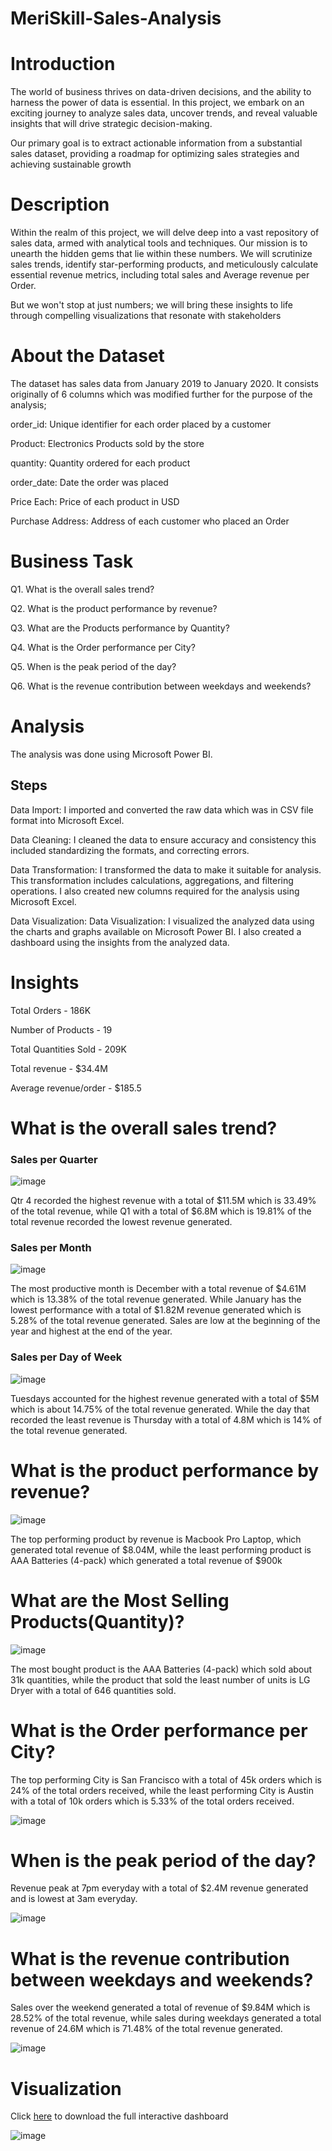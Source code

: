 # MeriSkill-Sales-Analysis

# Introduction

The world of business thrives on data-driven decisions, and the ability to harness the power of data is essential. In this project, we embark on an exciting journey to analyze sales data, uncover trends, and reveal valuable insights that will drive strategic decision-making. 

Our primary goal is to extract actionable information from a substantial sales dataset, providing a roadmap for optimizing sales strategies and achieving sustainable growth

# Description

Within the realm of this project, we will delve deep into a vast repository of sales data, armed with analytical tools and techniques. Our mission is to unearth the hidden gems that lie within these numbers. We will scrutinize sales trends, identify star-performing products, and meticulously calculate essential revenue metrics, including total sales and Average revenue per Order. 

But we won't stop at just numbers; we will bring these insights to life through compelling visualizations that resonate with stakeholders




# About the Dataset

The dataset has sales data from January 2019 to January 2020. It consists originally of 6 columns which was modified further for the purpose of the analysis;

order_id: Unique identifier for each order placed by a customer

Product: Electronics Products sold by the store

quantity: Quantity ordered for each product

order_date: Date the order was placed 

Price Each: Price of each product in USD

Purchase Address: Address of each customer who placed an Order

# Business Task

Q1. What is the overall sales trend? 

Q2. What is the product performance by revenue? 

Q3. What are the Products performance by Quantity? 

Q4. What is the Order performance per City?

Q5. When is the peak period of the day?

Q6.  What is the revenue contribution between weekdays and weekends?

# Analysis

The analysis was done using Microsoft Power BI.

## Steps

Data Import: I imported and converted the raw data which was in CSV file format into Microsoft Excel.

Data Cleaning: I cleaned the data to ensure accuracy and consistency this included standardizing the formats, and correcting errors.

Data Transformation: I transformed the data to make it suitable for analysis. This transformation includes calculations, aggregations, and filtering operations. I also created new columns required for the analysis using Microsoft Excel.

Data Visualization: Data Visualization: I visualized the analyzed data using the charts and graphs available on Microsoft Power BI. I also created a dashboard using the insights from the analyzed data.


# Insights

Total Orders - 186K

Number of Products - 19

Total Quantities Sold - 209K

Total revenue - $34.4M

Average revenue/order - $185.5



# What is the overall sales trend? 

### Sales per Quarter

![image](https://github.com/Ernest-30/D-and-D-Electronics-Store-Sales-Analysis/assets/123366282/c414f199-fa8f-4e6b-82af-42b2790b9525)

Qtr 4 recorded the highest revenue with a total of $11.5M which is 33.49% of the total revenue, while Q1 with a total of $6.8M which is 19.81% of the total revenue recorded the lowest revenue generated.

### Sales per Month

![image](https://github.com/Ernest-30/D-and-D-Electronics-Store-Sales-Analysis/assets/123366282/2737f940-7524-4d0b-8ff3-b06329c52a03)

The most productive month is December with a total revenue of $4.61M which is 13.38% of the total revenue generated. While January has the lowest performance with a total of $1.82M revenue generated which is 5.28% of the total revenue generated. Sales are low at the beginning of the year and highest at the end of the year.

### Sales per Day of Week

![image](https://github.com/Ernest-30/D-and-D-Electronics-Store-Sales-Analysis/assets/123366282/a4d33142-160d-4c21-aa93-b37a7332932a)

Tuesdays accounted for the highest revenue generated with a total of $5M which is about 14.75% of the total revenue generated. While the day that recorded the least revenue is Thursday with a total of 4.8M which is 14% of the total revenue generated. 




# What is the product performance by revenue? 

![image](https://github.com/Ernest-30/D-and-D-Electronics-Store-Sales-Analysis/assets/123366282/a7e0ee91-3767-4cd4-b544-3f90bc3499f8)

The top performing product by revenue is Macbook Pro Laptop, which generated total revenue of $8.04M, while the least performing product is AAA Batteries (4-pack) which generated a total revenue of $900k 





# What are the Most Selling Products(Quantity)? 

![image](https://github.com/Ernest-30/D-and-D-Electronics-Store-Sales-Analysis/assets/123366282/dc86364c-1794-4507-985a-66f881c95e4f)

The most bought product is the AAA Batteries (4-pack) which sold about 31k quantities, while the product that sold the least number of units is LG Dryer with a total of 646 quantities sold.



# What is the Order performance per City?
The top performing City is San Francisco with a total of 45k orders which is 24% of the total orders received, while the least performing City is Austin with a total of 10k orders which is 5.33% of the total orders received. 

![image](https://github.com/Ernest-30/D-and-D-Electronics-Store-Sales-Analysis/assets/123366282/090b21bf-170c-48dd-a9f7-2760aac9d75e)




# When is the peak period of the day?
Revenue peak at 7pm everyday with a total of $2.4M revenue generated and is lowest at 3am everyday.

![image](https://github.com/Ernest-30/D-and-D-Electronics-Store-Sales-Analysis/assets/123366282/fa1da824-d76a-44b1-9975-fcde3cfa2f1e)




# What is the revenue contribution between weekdays and weekends?

Sales over the weekend generated a total of revenue of $9.84M which is 28.52% of the total revenue, while sales during weekdays generated a total revenue of 24.6M which is 71.48% of the total revenue generated.

![image](https://github.com/Ernest-30/D-and-D-Electronics-Store-Sales-Analysis/assets/123366282/e1939c59-da23-454d-ab1b-dd6f6139ffa7)


# Visualization

Click [here](https://github.com/Ernest-30/MeriSkill-Sales-Analysis/blob/main/Sales%20Analysis%20Dashboard.pbix) to download the full interactive dashboard

![image](https://github.com/Ernest-30/D-and-D-Electronics-Store-Sales-Analysis/assets/123366282/d4358ccb-d790-4cc4-8337-02c421bb23a6)

